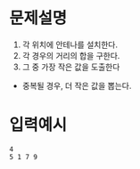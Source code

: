 # 문제설명

1. 각 위치에 안테나를 설치한다.
2. 각 경우의 거리의 합을 구한다. 
3. 그 중 가장 작은 값을 도출한다
  - 중복될 경우, 더 작은 값을 뽑는다.


# 입력예시

```
4
5 1 7 9
```